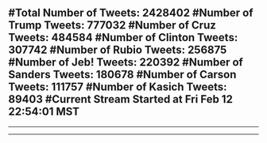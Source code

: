 #Total Number of Tweets: 2428402 
#Number of Trump Tweets: 777032
#Number of Cruz Tweets: 484584
#Number of Clinton Tweets: 307742
#Number of Rubio Tweets: 256875
#Number of Jeb! Tweets: 220392
#Number of Sanders Tweets: 180678
#Number of Carson Tweets: 111757
#Number of Kasich Tweets: 89403
#Current Stream Started at Fri Feb 12 22:54:01 MST
---
---
---
